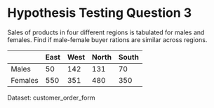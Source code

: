 # Hypothesis Testing Question 3

Sales of products in four different regions is tabulated for males and females. Find if male-female buyer rations are similar across regions.

|                |     East    |     West    |     North    |     South    |
|----------------|-------------|-------------|--------------|--------------|
|     Males      |     50      |     142     |     131      |     70       |
|     Females    |     550     |     351     |     480      |     350      |

Dataset: customer_order_form
